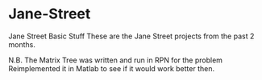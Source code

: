 # Jane-Street
Jane Street Basic Stuff
These are the Jane Street projects from the past 2 months.

N.B. The Matrix Tree was written and run in RPN for the problem
Reimplemented it in Matlab to see if it would work better then.
